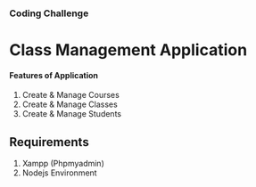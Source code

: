 ### Coding Challenge

# Class Management Application


#### Features of Application
1. Create & Manage Courses
2. Create & Manage Classes
3. Create & Manage Students
   
## Requirements

1. Xampp (Phpmyadmin)
2. Nodejs Environment


